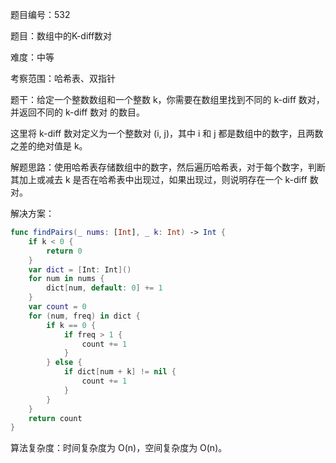 题目编号：532

题目：数组中的K-diff数对

难度：中等

考察范围：哈希表、双指针

题干：给定一个整数数组和一个整数 k，你需要在数组里找到不同的 k-diff 数对，并返回不同的 k-diff 数对 的数目。

这里将 k-diff 数对定义为一个整数对 (i, j)，其中 i 和 j 都是数组中的数字，且两数之差的绝对值是 k。

解题思路：使用哈希表存储数组中的数字，然后遍历哈希表，对于每个数字，判断其加上或减去 k 是否在哈希表中出现过，如果出现过，则说明存在一个 k-diff 数对。

解决方案：

```swift
func findPairs(_ nums: [Int], _ k: Int) -> Int {
    if k < 0 {
        return 0
    }
    var dict = [Int: Int]()
    for num in nums {
        dict[num, default: 0] += 1
    }
    var count = 0
    for (num, freq) in dict {
        if k == 0 {
            if freq > 1 {
                count += 1
            }
        } else {
            if dict[num + k] != nil {
                count += 1
            }
        }
    }
    return count
}
```

算法复杂度：时间复杂度为 O(n)，空间复杂度为 O(n)。